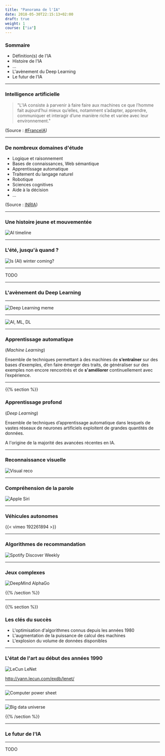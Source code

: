 ```yaml
---
title: "Panorama de l'IA"
date: 2018-05-30T22:15:13+02:00
draft: true
weight: 1
course: ["ia"]
---
```


### Sommaire

* Définition(s) de l'IA
* Histoire de l'IA
* ...
* L'avènement du Deep Learning
* Le futur de l'IA

---

### Intelligence artificielle

> "L'IA consiste à parvenir à faire faire aux machines ce que l’homme fait aujourd’hui mieux qu’elles, notamment s’adapter, apprendre, communiquer et interagir d’une manière riche et variée avec leur environnement."

(Source : [#FranceIA](https://www.economie.gouv.fr/France-IA-intelligence-artificielle))

---

### De nombreux domaines d'étude

* Logique et raisonnement
* Bases de connaissances, Web sémantique
* Apprentissage automatique
* Traitement du langage naturel
* Robotique
* Sciences cognitives
* Aide à la décision
* ...

(Source : [INRIA](https://www.inria.fr/actualite/actualites-inria/livre-blanc-sur-l-intelligence-artificielle))

---

### Une histoire jeune et mouvementée

![AI timeline](images/ai_timeline.jpg)

---

### L'été, jusqu'à quand ?

![Is (AI) winter coming?](images/winteriscoming.jpg)

---

TODO

---

### L'avènement du Deep Learning

---

![Deep Learning meme](images/deep_learning_meme_keras.png)

---

![AI, ML, DL](images/ai_ml_dl.png)

---

### Apprentissage automatique

(*Machine Learning*)

Ensemble de techniques permettant à des machines de **s’entraîner** sur des bases d’exemples, d’en faire émerger des traits, de généraliser sur des exemples non encore rencontrés et de **s'améliorer** continuellement avec l’expérience.

---

{{% section %}}

### Apprentissage profond

(*Deep Learning*)

Ensemble de techniques d’apprentissage automatique dans lesquels de vastes réseaux de neurones artificiels exploitent de grandes quantités de données.

A l'origine de la majorité des avancées récentes en IA.

---

### Reconnaissance visuelle

![Visual reco](images/sensetime.gif)

---

### Compréhension de la parole

![Apple Siri](images/apple_siri.jpg)

---

### Véhicules autonomes

{{< vimeo 192261894 >}}

---

### Algorithmes de recommandation

![Spotify Discover Weekly](images/discover_weekly.png)

---

### Jeux complexes

![DeepMind AlphaGo](images/alphago.png)

{{% /section %}}

---

{{% section %}}

### Les clés du succès

* L'optimisation d'algorithmes connus depuis les années 1980
* L'augmentation de la puissance de calcul des machines
* L'explosion du volume de données disponibles

---

### L'état de l'art au début des années 1990

![LeCun LeNet](images/lecun_lenet.gif)

<http://yann.lecun.com/exdb/lenet/>

---

![Computer power sheet](images/infographic2-intel-past-present.gif)

---

![Big data universe](images/big_data_universe.png)

{{% /section %}}

---

### Le futur de l'IA

---

TODO